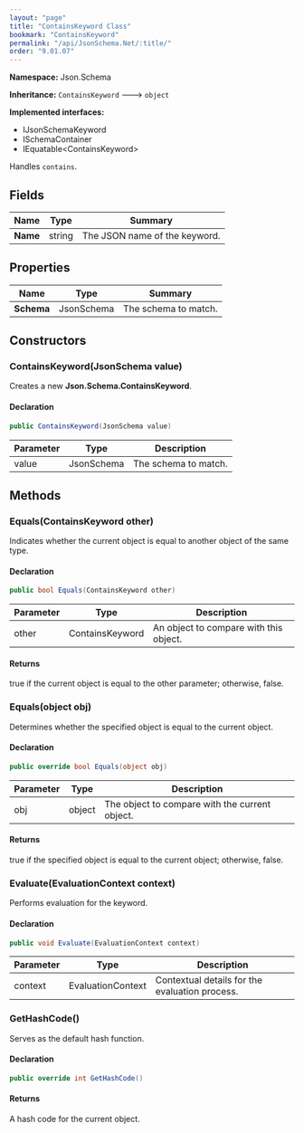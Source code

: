 ```yaml
---
layout: "page"
title: "ContainsKeyword Class"
bookmark: "ContainsKeyword"
permalink: "/api/JsonSchema.Net/:title/"
order: "9.01.07"
---
```

**Namespace:** Json.Schema

**Inheritance:**
`ContainsKeyword`
 🡒 
`object`

**Implemented interfaces:**

- IJsonSchemaKeyword
- ISchemaContainer
- IEquatable\<ContainsKeyword\>

Handles `contains`.

## Fields

| Name | Type | Summary |
|---|---|---|
| **Name** | string | The JSON name of the keyword. |

## Properties

| Name | Type | Summary |
|---|---|---|
| **Schema** | JsonSchema | The schema to match. |

## Constructors

### ContainsKeyword(JsonSchema value)

Creates a new **Json.Schema.ContainsKeyword**.

#### Declaration

```c#
public ContainsKeyword(JsonSchema value)
```

| Parameter | Type | Description |
|---|---|---|
| value | JsonSchema | The schema to match. |


## Methods

### Equals(ContainsKeyword other)

Indicates whether the current object is equal to another object of the same type.

#### Declaration

```c#
public bool Equals(ContainsKeyword other)
```

| Parameter | Type | Description |
|---|---|---|
| other | ContainsKeyword | An object to compare with this object. |


#### Returns

true if the current object is equal to the <paramref name="other">other</paramref> parameter; otherwise, false.

### Equals(object obj)

Determines whether the specified object is equal to the current object.

#### Declaration

```c#
public override bool Equals(object obj)
```

| Parameter | Type | Description |
|---|---|---|
| obj | object | The object to compare with the current object. |


#### Returns

true if the specified object  is equal to the current object; otherwise, false.

### Evaluate(EvaluationContext context)

Performs evaluation for the keyword.

#### Declaration

```c#
public void Evaluate(EvaluationContext context)
```

| Parameter | Type | Description |
|---|---|---|
| context | EvaluationContext | Contextual details for the evaluation process. |


### GetHashCode()

Serves as the default hash function.

#### Declaration

```c#
public override int GetHashCode()
```


#### Returns

A hash code for the current object.


